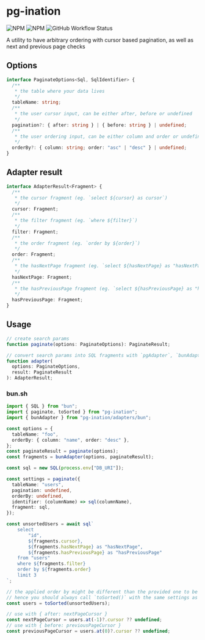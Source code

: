 # pg-ination

![NPM](https://img.shields.io/npm/l/pg-ination)
![NPM](https://img.shields.io/npm/v/pg-ination)
![GitHub Workflow Status](https://github.com/gjuchault/pg-ination/actions/workflows/pg-ination.yml/badge.svg?branch=main)

A utility to have arbitrary ordering with cursor based pagination, as well as next and previous page checks

## Options

```ts
interface PaginateOptions<Sql, SqlIdentifier> {
  /**
   * the table where your data lives
   */
  tableName: string;
  /**
   * the user cursor input, can be either after, before or undefined
   */
  pagination?: { after: string } | { before: string } | undefined;
  /**
   * the user ordering input, can be either column and order or undefined
   */
  orderBy?: { column: string; order: "asc" | "desc" } | undefined;
}
```

## Adapter result

```ts
interface AdapterResult<Fragment> {
  /**
   * the cursor fragment (eg. `select ${cursor} as cursor`)
   */
  cursor: Fragment;
  /**
   * the filter fragment (eg. `where ${filter}`)
   */
  filter: Fragment;
  /**
   * the order fragment (eg. `order by ${order}`)
   */
  order: Fragment;
  /**
   * the hasNextPage fragment (eg. `select ${hasNextPage} as "hasNextPage"`)
   */
  hasNextPage: Fragment;
  /**
   * the hasPreviousPage fragment (eg. `select ${hasPreviousPage} as "hasPreviousPage"`)
   */
  hasPreviousPage: Fragment;
}
```

## Usage

```ts
// create search params
function paginate(options: PaginateOptions): PaginateResult;

// convert search params into SQL fragments with `pgAdapter`, `bunAdapters`, etc.
function adapter(
  options: PaginateOptions,
  result: PaginateResult
): AdapterResult;
```

### bun.sh

```ts
import { SQL } from "bun";
import { paginate, toSorted } from "pg-ination";
import { bunAdapter } from "pg-ination/adapters/bun";

const options = {
  tableName: "foo",
  orderBy: { column: "name", order: "desc" },
};
const paginateResult = paginate(options);
const fragments = bunAdapter(options, paginateResult);

const sql = new SQL(process.env["DB_URI"]);

const settings = paginate({
  tableName: "users",
  pagination: undefined,
  orderBy: undefined,
  identifier: (columnName) => sql(columnName),
  fragment: sql,
});

const unsortedUsers = await sql`
	select
		"id",
		${fragments.cursor},
		${fragments.hasNextPage} as "hasNextPage",
		${fragments.hasPreviousPage} as "hasPreviousPage"
	from "users"
	where ${fragments.filter}
	order by ${fragments.order}
	limit 3
`;

// the applied order by might be different than the provided one to be used with `before` cursor
// hence you should always call `toSorted()` with the same settings as the `orderBy` of paginate
const users = toSorted(unsortedUsers);

// use with { after: nextPageCursor }
const nextPageCursor = users.at(-1)?.cursor ?? undefined;
// use with { before: previousPageCursor }
const previousPageCursor = users.at(0)?.cursor ?? undefined;
```

